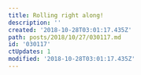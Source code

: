 ```yaml
---
title: Rolling right along!
description: ''
created: '2018-10-28T03:01:17.435Z'
path: posts/2018/10/27/030117.md
id: '030117'
ctUpdates: 1
modified: '2018-10-28T03:01:17.435Z'
---
```

